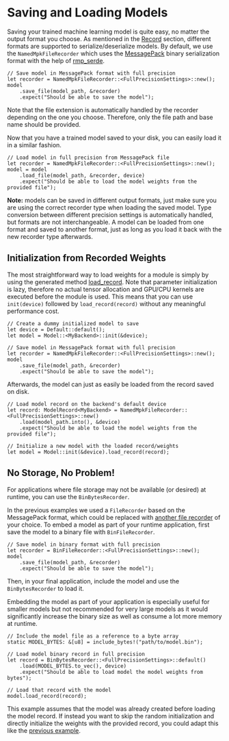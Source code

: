 # Saving and Loading Models

Saving your trained machine learning model is quite easy, no matter the output format you choose. As
mentioned in the [Record](./building-blocks/record.md) section, different formats are supported to
serialize/deserialize models. By default, we use the `NamedMpkFileRecorder` which uses the
[MessagePack](https://msgpack.org/) binary serialization format with the help of
[rmp_serde](https://docs.rs/rmp-serde/).

```rust, ignore
// Save model in MessagePack format with full precision
let recorder = NamedMpkFileRecorder::<FullPrecisionSettings>::new();
model
    .save_file(model_path, &recorder)
    .expect("Should be able to save the model");
```

Note that the file extension is automatically handled by the recorder depending on the one you
choose. Therefore, only the file path and base name should be provided.

Now that you have a trained model saved to your disk, you can easily load it in a similar fashion.

```rust, ignore
// Load model in full precision from MessagePack file
let recorder = NamedMpkFileRecorder::<FullPrecisionSettings>::new();
model = model
    .load_file(model_path, &recorder, device)
    .expect("Should be able to load the model weights from the provided file");
```

**Note:** models can be saved in different output formats, just make sure you are using the correct
recorder type when loading the saved model. Type conversion between different precision settings is
automatically handled, but formats are not interchangeable. A model can be loaded from one format
and saved to another format, just as long as you load it back with the new recorder type afterwards.

## Initialization from Recorded Weights

The most straightforward way to load weights for a module is simply by using the generated method
[load_record](https://deepcode.dev/docs/deepcode/module/trait.Module.html#tymethod.load_record). Note that
parameter initialization is lazy, therefore no actual tensor allocation and GPU/CPU kernels are
executed before the module is used. This means that you can use `init(device)` followed by
`load_record(record)` without any meaningful performance cost.

```rust, ignore
// Create a dummy initialized model to save
let device = Default::default();
let model = Model::<MyBackend>::init(&device);

// Save model in MessagePack format with full precision
let recorder = NamedMpkFileRecorder::<FullPrecisionSettings>::new();
model
    .save_file(model_path, &recorder)
    .expect("Should be able to save the model");
```

Afterwards, the model can just as easily be loaded from the record saved on disk.

```rust, ignore
// Load model record on the backend's default device
let record: ModelRecord<MyBackend> = NamedMpkFileRecorder::<FullPrecisionSettings>::new()
    .load(model_path.into(), &device)
    .expect("Should be able to load the model weights from the provided file");

// Initialize a new model with the loaded record/weights
let model = Model::init(&device).load_record(record);
```

## No Storage, No Problem!

For applications where file storage may not be available (or desired) at runtime, you can use the
`BinBytesRecorder`.

In the previous examples we used a `FileRecorder` based on the MessagePack format, which could be
replaced with [another file recorder](./building-blocks/record.md#recorder) of your choice. To embed
a model as part of your runtime application, first save the model to a binary file with
`BinFileRecorder`.

```rust, ignore
// Save model in binary format with full precision
let recorder = BinFileRecorder::<FullPrecisionSettings>::new();
model
    .save_file(model_path, &recorder)
    .expect("Should be able to save the model");
```

Then, in your final application, include the model and use the `BinBytesRecorder` to load it.

Embedding the model as part of your application is especially useful for smaller models but not
recommended for very large models as it would significantly increase the binary size as well as
consume a lot more memory at runtime.

```rust, ignore
// Include the model file as a reference to a byte array
static MODEL_BYTES: &[u8] = include_bytes!("path/to/model.bin");

// Load model binary record in full precision
let record = BinBytesRecorder::<FullPrecisionSettings>::default()
    .load(MODEL_BYTES.to_vec(), device)
    .expect("Should be able to load model the model weights from bytes");

// Load that record with the model
model.load_record(record);
```

This example assumes that the model was already created before loading the model record. If instead
you want to skip the random initialization and directly initialize the weights with the provided
record, you could adapt this like the [previous example](#initialization-from-recorded-weights).
